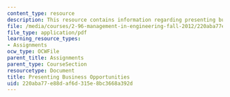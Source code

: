 ```yaml
---
content_type: resource
description: This resource contains information regarding presenting business opportunities.
file: /media/courses/2-96-management-in-engineering-fall-2012/220aba77e88daf6d315e8bc3668a392d_MIT2_96F12_assn02.pdf
file_type: application/pdf
learning_resource_types:
- Assignments
ocw_type: OCWFile
parent_title: Assignments
parent_type: CourseSection
resourcetype: Document
title: Presenting Business Opportunities
uid: 220aba77-e88d-af6d-315e-8bc3668a392d
---
```

